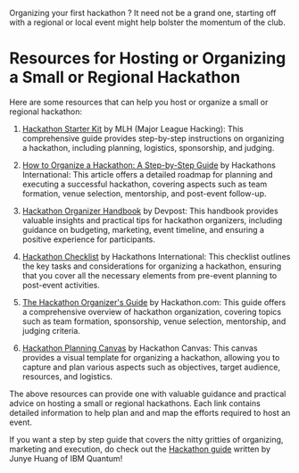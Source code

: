 Organizing your first hackathon ? It need not be a grand one, starting off with a regional or local event might help bolster the momentum of the club.

# Resources for Hosting or Organizing a Small or Regional Hackathon

Here are some resources that can help you host or organize a small or regional hackathon:

1. [Hackathon Starter Kit](https://github.com/MLH/hackathon-starter-kit) by MLH (Major League Hacking): This comprehensive guide provides step-by-step instructions on organizing a hackathon, including planning, logistics, sponsorship, and judging.

2. [How to Organize a Hackathon: A Step-by-Step Guide](https://hackathons.international/guides/how-to-organize-a-hackathon) by Hackathons International: This article offers a detailed roadmap for planning and executing a successful hackathon, covering aspects such as team formation, venue selection, mentorship, and post-event follow-up.

3. [Hackathon Organizer Handbook](https://go.devpost.com/hackathon-organizer-handbook/) by Devpost: This handbook provides valuable insights and practical tips for hackathon organizers, including guidance on budgeting, marketing, event timeline, and ensuring a positive experience for participants.

4. [Hackathon Checklist](https://hackathons.international/resources/hackathon-checklist) by Hackathons International: This checklist outlines the key tasks and considerations for organizing a hackathon, ensuring that you cover all the necessary elements from pre-event planning to post-event activities.

5. [The Hackathon Organizer's Guide](https://hackathon.com/guide) by Hackathon.com: This guide offers a comprehensive overview of hackathon organization, covering topics such as team formation, sponsorship, venue selection, mentorship, and judging criteria.

6. [Hackathon Planning Canvas](https://hackathoncanvas.com/) by Hackathon Canvas: This canvas provides a visual template for organizing a hackathon, allowing you to capture and plan various aspects such as objectives, target audience, resources, and logistics.

The above resources can provide one with valuable guidance and practical advice on hosting a small or regional hackathons. Each link contains detailed information to help plan and and map the efforts required to host an event.


If you want a step by step guide that covers the nitty gritties of organizing, marketing and execution, do check out the [Hackathon guide](https://github.com/HuangJunye/Qiskit-Hackathon-Guide) written by Junye Huang of IBM Quantum!
